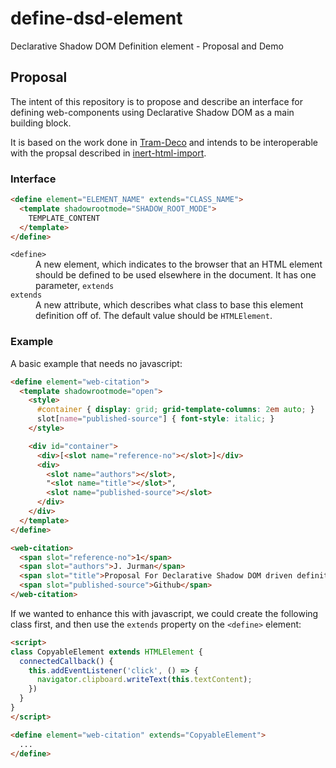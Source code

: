 # define-dsd-element
Declarative Shadow DOM Definition element - Proposal and Demo

## Proposal

The intent of this repository is to propose and describe an interface for defining web-components using Declarative Shadow DOM as a main building block.

It is based on the work done in [Tram-Deco](https://github.com/Tram-One/tram-deco) and intends to be interoperable with the propsal described in [inert-html-import](https://github.com/JRJurman/inert-html-import).

### Interface

```html
<define element="ELEMENT_NAME" extends="CLASS_NAME">
  <template shadowrootmode="SHADOW_ROOT_MODE">
    TEMPLATE_CONTENT
  </template>
</define>
```

<dl>
  <dt><code>&lt;define&gt;</code></dt>
  <dd>A new element, which indicates to the browser that an HTML element should be defined to be used elsewhere in the document. It has one parameter, <code>extends</code></dd>

  <dt><code>extends</code></dt>
  <dd>A new attribute, which describes what class to base this element definition off of. The default value should be <code>HTMLElement</code>.</dd>
</dl>

### Example

A basic example that needs no javascript:

```html
<define element="web-citation">
  <template shadowrootmode="open">
    <style>
      #container { display: grid; grid-template-columns: 2em auto; }
      slot[name="published-source"] { font-style: italic; }
    </style>

    <div id="container">
      <div>[<slot name="reference-no"></slot>]</div>
      <div>
        <slot name="authors"></slot>,
        "<slot name="title"></slot>",
        <slot name="published-source"></slot>
      </div>
    </div>
  </template>
</define>

<web-citation>
  <span slot="reference-no">1</span>
  <span slot="authors">J. Jurman</span>
  <span slot="title">Proposal For Declarative Shadow DOM driven definitions</span>
  <span slot="published-source">Github</span>
</web-citation>
```

If we wanted to enhance this with javascript, we could create the following class first, and then use the `extends` property on the `<define>` element:

```html
<script>
class CopyableElement extends HTMLElement {
  connectedCallback() {
    this.addEventListener('click', () => {
      navigator.clipboard.writeText(this.textContent);
    })
  }
}
</script>

<define element="web-citation" extends="CopyableElement">
  ...
</define>
```
